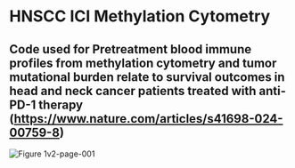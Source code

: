# HNSCC ICI Methylation Cytometry
## Code used for Pretreatment blood immune profiles from methylation cytometry and tumor mutational burden relate to survival outcomes in head and neck cancer patients treated with anti-PD-1 therapy (https://www.nature.com/articles/s41698-024-00759-8) 
![Figure 1v2-page-001](https://github.com/user-attachments/assets/a692ec0b-ddad-423d-8bc9-943450a6f134)
